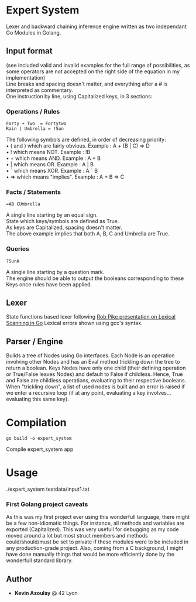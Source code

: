 # Expert System
Lexer and backward chaining inference engine written as two independant Go Modules in Golang.

## Input format
(see included valid and invalid examples for the full range of possibilities, as some operators are not accepted on the right side of the equation in my implementation)  
Line breaks and spacing doesn't matter, and everything after a # is interpreted as commentary.  
One instruction by line, using Capitalized keys, in 3 sections:
### Operations / Rules
	Forty + Two  = Fortytwo
	Rain | Umbrella = !Sun
The following symbols are defined, in order of decreasing priority:  
• ( and ) which are fairly obvious. Example : A + (B | C) => D  
• ! which means NOT. Example : !B  
• + which means AND. Example : A + B  
• | which means OR. Example : A | B  
• ˆ which means XOR. Example : A ˆ B  
• => which means "implies". Example : A + B => C
### Facts / Statements
	=AB CUmbrella
A single line starting by an equal sign.  
State which keys/symbols are defined as True.  
As keys are Capitalized, spacing doesn't matter.  
The above example implies that both A, B, C and Umbrella are True.  
### Queries
	?SunA
A single line starting by a question mark.  
The engine should be able to output the booleans corresponding to these Keys once rules have been applied.

## Lexer
State functions based lexer following [Rob Pike presentation on Lexical Scanning in Go](https://www.youtube.com/watch?v=HxaD_trXwRE)
Lexical errors shown using gcc's syntax.

## Parser / Engine
Builds a tree of Nodes using Go interfaces.
Each Node is an operation involving other Nodes and has an Eval method trickling down the tree to return a boolean.
Keys Nodes have only one child (their defining operation or True/False leaves Nodes) and default to False if childless.
Hence, True and False are childless operations, evaluating to their respective booleans.
When "trickling down", a list of used nodes is built and an error is raised if we enter a recursive loop (if at any point, evaluating a key involves... evaluating this same key).

# Compilation

	go build -o expert_system
Compile expert_system app

# Usage

./expert_system testdata/input1.txt

### First Golang project caveats
As this was my first project ever using this wonderfull language, there might be a few non-idiomatic things.
For instance, all methods and variables are exported (Capitalized). This was very usefull for debugging as my code moved around a lot but most struct members and methods could/should/must be set to private if these modules were to be included in any production-grade project.
Also, coming from a C background, I might have done manually things that would be more efficiently done by the wonderfull standard library.

## Author
* **Kevin Azoulay** @ 42 Lyon
